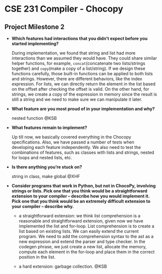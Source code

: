 # CSE 231 Compiler - Chocopy

## Project Milestone 2

- **Which features had interactions that you didn’t expect before you started implementing?**
  
  During implementation, we found that string and list had more interactions than we assumed they would have. They could share similar helper functions, for example, `concat`(concatenate two lists/strings together) and `copy`(make a copy of a list/string). If we design these functions carefully, those built-in functions can be applied to both lists and strings. However, there are different behaviors, like the index expression. For lists, we can directly return the element in the list based on the offset after checking the offset is valid. On the other hand, for strings, we create a copy of the expression in memory since the result is still a string and we need to make sure we can manipulate it later.

- **What feature are you most proud of in your implementation and why?**
  
  nested function @KSB

- **What features remain to implement?**
  
  Up till now, we basically covered everything in the Chocopy specifications. Also, we have passed a number of tests when developing each feature independently. We also need to test the combinations of features, such as classes with lists and strings, nested  for loops and nested lists, etc. 

- **Is there anything you’re stuck on?**
  
  string in class, make global @XHF

- **Consider programs that work in Python, but not in ChocoPy, involving strings or lists. Pick one that you think would be a straightforward extension to your compiler – describe how you would implement it. Pick one that you think would be an extremely difficult extension to your compiler – describe why.**
  
  - a straightforward extension: we think list comprehension is a reasonable and straightforward extension, given now we have implemented the list and for-loop. List comprehension is to create a list based on existing lists. We can easily extend the current program. We need to add the comprehension syntax to the ast as a new expression and extend the parser and type checker. In the codegen phrase, we just create a new list, allocate the memory, compute each element in the for-loop and place them in the correct position in the list.
  
  - a hard extension: garbage collection.  @KSB